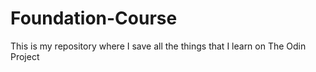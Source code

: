 # Foundation-Course
This is my repository where I save all the things that I learn on The Odin Project